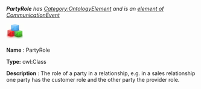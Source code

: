 ___PartyRole__ 
 has
 [Category:OntologyElement](../../Category/OntologyElement "Category:OntologyElement") 
 and is an
 [element of](../../Property/ElementOf "Property:ElementOf") 
[CommunicationEvent](../../Submissions/CommunicationEvent "Submissions:CommunicationEvent")_




  





[![Class](../public/images/thumb/2/27/Class.gif/45px-Class.gif)](../../Image/Class.gif "Class")


__Name__ 
 : PartyRole
 



__Type:__ 
 owl:Class
 



__Description__ 
 : The role of a party in a relationship, e.g. in a sales relationship one party has the customer role and the other party the provider role.